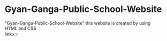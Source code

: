 # Gyan-Ganga-Public-School-Website
"Gyan-Ganga-Public-School-Website" this website is created by using HTML and CSS
 <br> link:👉 

